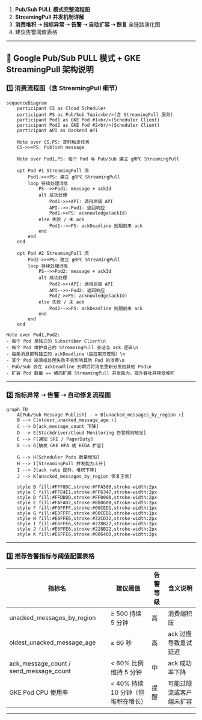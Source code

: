 1. **Pub/Sub PULL 模式完整流程图**
2. **StreamingPull 并发机制详解**
3. **消费堆积 ➝ 指标异常 ➝ 告警 ➝ 自动扩容 ➝ 恢复** 全链路演化图
4. 建议告警阈值表格



---

## **📡 Google Pub/Sub PULL 模式 + GKE StreamingPull 架构说明**

### **1️⃣ 消费流程图（含 StreamingPull 细节）**

```mermaid
sequenceDiagram
    participant CS as Cloud Scheduler
    participant PS as Pub/Sub Topic<br/>(含 StreamingPull 服务)
    participant Pod1 as GKE Pod #1<br/>(Scheduler Client)
    participant Pod2 as GKE Pod #2<br/>(Scheduler Client)
    participant API as Backend API

    Note over CS,PS: 定时触发任务
    CS->>+PS: Publish message

    Note over Pod1,PS: 每个 Pod 与 Pub/Sub 建立 gRPC StreamingPull

    opt Pod #1 StreamingPull 流
        Pod1->>+PS: 建立 gRPC StreamingPull
        loop 持续处理消息
            PS-->>Pod1: message + ackId
            alt 成功处理
                Pod1->>+API: 调用后端 API
                API-->>-Pod1: 返回响应
                Pod1->>PS: acknowledge(ackId)
            else 失败 / 未 ack
                Pod1-->>PS: ackDeadline 到期前未 ack
            end
        end
    end

    opt Pod #2 StreamingPull 流
        Pod2->>+PS: 建立 gRPC StreamingPull
        loop 持续处理消息
            PS-->>Pod2: message + ackId
            alt 成功处理
                Pod2->>+API: 调用后端 API
                API-->>-Pod2: 返回响应
                Pod2->>PS: acknowledge(ackId)
            else 失败 / 未 ack
                Pod2-->>PS: ackDeadline 到期前未 ack
            end
        end
    end
```
    Note over Pod1,Pod2:
    - 每个 Pod 是独立的 Subscriber Client\n
    - 每个 Pod 维护自己的 StreamingPull 会话与 ack 逻辑\n
    - 每条消息都有独立的 ackDeadline（由拉取方管理）\n
    - 某个 Pod 崩溃或处理失败不会影响其他 Pod 的消费\n
    - Pub/Sub 会在 ackDeadline 到期后将消息重新分发给其他 Pod\n
    - 扩容 Pod 数量 == 横向扩展 StreamingPull 并发能力，提升吞吐并降低堆积


---

### **2️⃣ 指标异常 ➝ 告警 ➝ 自动修复流程图**

```mermaid
graph TD
    A[Pub/Sub Message Publish] --> B[unacked_messages_by_region ↑]
    B --> C[oldest_unacked_message_age ↑]
    C --> D[ack_message_count 下降]
    D --> E[Stackdriver/Cloud Monitoring 告警规则触发]
    E --> F[通知 SRE / PagerDuty]
    E --> G[触发 GKE HPA 或 KEDA 扩容]

    G --> H[Scheduler Pods 数量增加]
    H --> I[StreamingPull 并发能力上升]
    I --> J[ack rate 提升，堆积下降]
    J --> K[unacked_messages_by_region 恢复正常]

    style B fill:#FFF8DC,stroke:#FFA500,stroke-width:2px
    style C fill:#FFE4E1,stroke:#FF6347,stroke-width:2px
    style D fill:#FFDDDD,stroke:#FF0000,stroke-width:2px
    style E fill:#FAFAD2,stroke:#B8860B,stroke-width:2px
    style F fill:#F0FFFF,stroke:#00CED1,stroke-width:1px
    style G fill:#E0FFFF,stroke:#00CED1,stroke-width:1px
    style H fill:#E6FFE6,stroke:#32CD32,stroke-width:2px
    style I fill:#E6FFE6,stroke:#228B22,stroke-width:2px
    style J fill:#E6FFE6,stroke:#228B22,stroke-width:2px
    style K fill:#E6FFE6,stroke:#006400,stroke-width:2px
```

---

### **3️⃣ 推荐告警指标与阈值配置表格**

| **指标名**                             | **建议阈值**                       | **告警等级** | **含义说明**             |
| -------------------------------------- | ---------------------------------- | ------------ | ------------------------ |
| unacked_messages_by_region             | ≥ 500 持续 5 分钟                  | 高           | 消费端积压               |
| oldest_unacked_message_age             | ≥ 60 秒                            | 高           | ack 过慢导致重试延迟     |
| ack_message_count / send_message_count | < 60% 比例维持 5 分钟              | 中           | ack 成功率下降           |
| GKE Pod CPU 使用率                     | < 40% 持续 10 分钟（但堆积在增长） | 提醒         | 可能过限流或客户端未扩容 |

---


